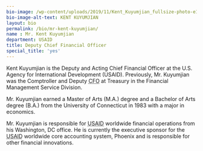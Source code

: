 ```yaml
---
bio-image: /wp-content/uploads/2019/11/Kent_Kuyumjian_fullsize-photo-e1574704154679-289x300.jpg"
bio-image-alt-text: KENT KUYUMJIAN
layout: bio
permalink: /bio/mr-kent-kuyumjian/
name : Mr. Kent Kuyumjian
department: USAID
title: Deputy Chief Financial Officer
special_title: 'yes'
---
```


Kent Kuyumjian is the Deputy and Acting Chief Financial Officer at the U.S. Agency for International Development (USAID). Previously, Mr. Kuyumjian was the Comptroller and Deputy <abbr title="Chief Financial Officer">CFO</abbr> at Treasury in the Financial Management Service Division.

Mr. Kuyumjian earned a Master of Arts (M.A.) degree and a Bachelor of Arts degree (B.A.) from the University of Connecticut in 1983 with a major in economics.

Mr. Kuyumjian is responsible for <abbr title="U.S. Agency for International Development">USAID</abbr> worldwide financial operations from his Washington, DC office. He is currently the executive sponsor for the <abbr title="U.S. Agency for International Development">USAID</abbr> worldwide core accounting system, Phoenix and is responsible for other financial innovations.
